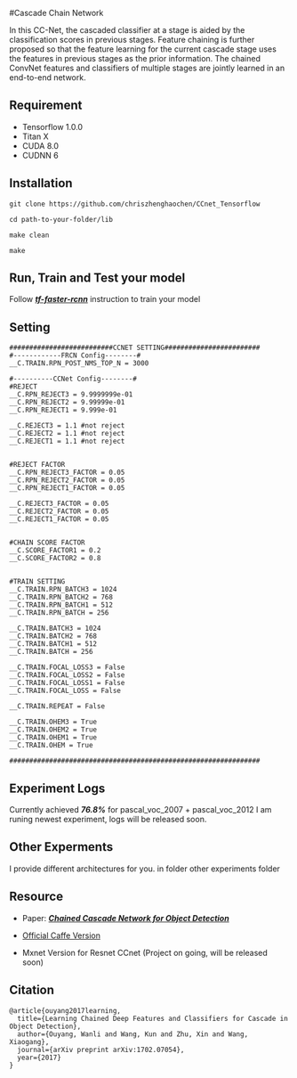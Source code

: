 #Cascade Chain Network

In this CC-Net, the cascaded classifier at a stage is aided by the
classification scores in previous stages. Feature chaining is further proposed so that the feature learning for the current
cascade stage uses the features in previous stages as the prior information. The chained ConvNet features and classifiers of
multiple stages are jointly learned in an end-to-end network.

## Requirement
* Tensorflow 1.0.0
* Titan X
* CUDA 8.0
* CUDNN 6

## Installation 
```
git clone https://github.com/chriszhenghaochen/CCnet_Tensorflow

cd path-to-your-folder/lib

make clean

make
```

## Run, Train and Test your model
Follow [***tf-faster-rcnn***](https://github.com/endernewton/tf-faster-rcnn) instruction to train your model

## Setting 
```
##########################CCNET SETTING########################
#------------FRCN Config--------#
__C.TRAIN.RPN_POST_NMS_TOP_N = 3000

#----------CCNet Config--------#
#REJECT
__C.RPN_REJECT3 = 9.9999999e-01
__C.RPN_REJECT2 = 9.99999e-01
__C.RPN_REJECT1 = 9.999e-01

__C.REJECT3 = 1.1 #not reject
__C.REJECT2 = 1.1 #not reject
__C.REJECT1 = 1.1 #not reject


#REJECT FACTOR
__C.RPN_REJECT3_FACTOR = 0.05
__C.RPN_REJECT2_FACTOR = 0.05
__C.RPN_REJECT1_FACTOR = 0.05

__C.REJECT3_FACTOR = 0.05
__C.REJECT2_FACTOR = 0.05
__C.REJECT1_FACTOR = 0.05


#CHAIN SCORE FACTOR
__C.SCORE_FACTOR1 = 0.2
__C.SCORE_FACTOR2 = 0.8


#TRAIN SETTING
__C.TRAIN.RPN_BATCH3 = 1024
__C.TRAIN.RPN_BATCH2 = 768
__C.TRAIN.RPN_BATCH1 = 512
__C.TRAIN.RPN_BATCH = 256

__C.TRAIN.BATCH3 = 1024
__C.TRAIN.BATCH2 = 768
__C.TRAIN.BATCH1 = 512
__C.TRAIN.BATCH = 256

__C.TRAIN.FOCAL_LOSS3 = False
__C.TRAIN.FOCAL_LOSS2 = False
__C.TRAIN.FOCAL_LOSS1 = False
__C.TRAIN.FOCAL_LOSS = False

__C.TRAIN.REPEAT = False

__C.TRAIN.OHEM3 = True
__C.TRAIN.OHEM2 = True
__C.TRAIN.OHEM1 = True
__C.TRAIN.OHEM = True

###############################################################
```

## Experiment Logs
Currently achieved ***76.8%*** for pascal_voc_2007 + pascal_voc_2012
I am runing newest experiment, logs will be released soon.

## Other Experments
I provide different architectures for you. in folder other experiments folder

## Resource
* Paper: [***Chained Cascade Network for Object Detection***](http://openaccess.thecvf.com/content_ICCV_2017/papers/Ouyang_Chained_Cascade_Network_ICCV_2017_paper.pdf)

* [Official Caffe Version](https://github.com/wk910930/ccnn)

* Mxnet Version for Resnet CCnet (Project on going, will be released soon)

## Citation
```
@article{ouyang2017learning,
  title={Learning Chained Deep Features and Classifiers for Cascade in Object Detection},
  author={Ouyang, Wanli and Wang, Kun and Zhu, Xin and Wang, Xiaogang},
  journal={arXiv preprint arXiv:1702.07054},
  year={2017}
}
```

